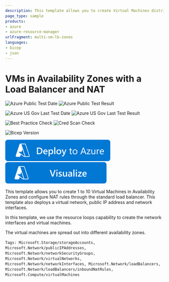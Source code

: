 ```yaml
---
description: This template allows you to create Virtual Machines distributed across Availability Zones with a Load Balancer and configure NAT rules through the load balancer. This template also deploys a Virtual Network, Public IP address and Network Interfaces. In this template, we use the resource loops capability to create the network interfaces and virtual machines
page_type: sample
products:
- azure
- azure-resource-manager
urlFragment: multi-vm-lb-zones
languages:
- bicep
- json
---
```

# VMs in Availability Zones with a Load Balancer and NAT

![Azure Public Test Date](https://azurequickstartsservice.blob.core.windows.net/badges/quickstarts/microsoft.compute/multi-vm-lb-zones/PublicLastTestDate.svg)
![Azure Public Test Result](https://azurequickstartsservice.blob.core.windows.net/badges/quickstarts/microsoft.compute/multi-vm-lb-zones/PublicDeployment.svg)

![Azure US Gov Last Test Date](https://azurequickstartsservice.blob.core.windows.net/badges/quickstarts/microsoft.compute/multi-vm-lb-zones/FairfaxLastTestDate.svg)
![Azure US Gov Last Test Result](https://azurequickstartsservice.blob.core.windows.net/badges/quickstarts/microsoft.compute/multi-vm-lb-zones/FairfaxDeployment.svg)

![Best Practice Check](https://azurequickstartsservice.blob.core.windows.net/badges/quickstarts/microsoft.compute/multi-vm-lb-zones/BestPracticeResult.svg)
![Cred Scan Check](https://azurequickstartsservice.blob.core.windows.net/badges/quickstarts/microsoft.compute/multi-vm-lb-zones/CredScanResult.svg)

![Bicep Version](https://azurequickstartsservice.blob.core.windows.net/badges/quickstarts/microsoft.compute/multi-vm-lb-zones/BicepVersion.svg)

[![Deploy To Azure](https://raw.githubusercontent.com/Azure/azure-quickstart-templates/master/1-CONTRIBUTION-GUIDE/images/deploytoazure.svg?sanitize=true)](https://portal.azure.com/#create/Microsoft.Template/uri/https%3A%2F%2Fraw.githubusercontent.com%2FAzure%2Fazure-quickstart-templates%2Fmaster%2Fquickstarts%2Fmicrosoft.compute%2Fmulti-vm-lb-zones%2Fazuredeploy.json)  [![Visualize](https://raw.githubusercontent.com/Azure/azure-quickstart-templates/master/1-CONTRIBUTION-GUIDE/images/visualizebutton.svg?sanitize=true)](http://armviz.io/#/?load=https%3A%2F%2Fraw.githubusercontent.com%2FAzure%2Fazure-quickstart-templates%2Fmaster%2Fquickstarts%2Fmicrosoft.compute%2Fmulti-vm-lb-zones%2Fazuredeploy.json)

This template allows you to create 1 to 10 Virtual Machines in Availability Zones and configure NAT rules through the standard load balancer. This template also deploys a virtual network, public IP address and network interfaces.

In this template, we use the resource loops capability to create the network interfaces and virtual machines.

The virtual machines are spread out into different availability zones.

`Tags: Microsoft.Storage/storageAccounts, Microsoft.Network/publicIPAddresses, Microsoft.Network/networkSecurityGroups, Microsoft.Network/virtualNetworks, Microsoft.Network/networkInterfaces, Microsoft.Network/loadBalancers, Microsoft.Network/loadBalancers/inboundNatRules, Microsoft.Compute/virtualMachines`

